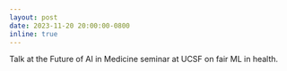 ```yaml
---
layout: post
date: 2023-11-20 20:00:00-0800
inline: true
---
```


Talk at the Future of AI in Medicine seminar at UCSF on fair ML in health.
